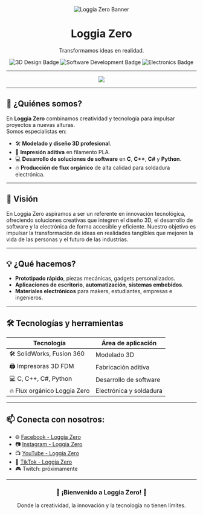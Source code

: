 <p align="center">
  <!-- Banner de Loggia Zero -->
  <img src="https://via.placeholder.com/1000x250.png?text=Loggia+Zero+%7C+Tecnología+y+Creatividad" alt="Loggia Zero Banner" />
</p>

<h1 align="center">Loggia Zero</h1>

<p align="center">
  Transformamos ideas en realidad.
</p>

<p align="center">
  <img src="https://img.shields.io/badge/3D%20Design-Innovation-blue?style=for-the-badge&logo=3d-model" alt="3D Design Badge" />
  <img src="https://img.shields.io/badge/Software%20Development-C%2C%20C%2B%2B%2C%20C%23%2C%20Python-green?style=for-the-badge&logo=code" alt="Software Development Badge" />
  <img src="https://img.shields.io/badge/Electronics-Flux%20Production-orange?style=for-the-badge&logo=electron" alt="Electronics Badge" />
</p>

---

<div align="center">
  <img src="https://profile-counter.glitch.me/LoggiaZero/count.svg?"  />
</div>

---

## 🚀 ¿Quiénes somos?
En **Loggia Zero** combinamos creatividad y tecnología para impulsar proyectos a nuevas alturas.  
Somos especialistas en:

- 🛠️ **Modelado y diseño 3D profesional**.
- 🎨 **Impresión aditiva** en filamento PLA.
- 💻 **Desarrollo de soluciones de software** en **C**, **C++**, **C#** y **Python**.
- 🔥 **Producción de flux orgánico** de alta calidad para soldadura electrónica.

---

## 🎯 Visión
En Loggia Zero aspiramos a ser un referente en innovación tecnológica,
ofreciendo soluciones creativas que integren el diseño 3D, el desarrollo de software y la electrónica de forma accesible y eficiente.
Nuestro objetivo es impulsar la transformación de ideas en realidades tangibles que mejoren la vida de las personas y el futuro de las industrias.

---

## 💡 ¿Qué hacemos?
- **Prototipado rápido**, piezas mecánicas, gadgets personalizados.
- **Aplicaciones de escritorio**, **automatización**, **sistemas embebidos**.
- **Materiales electrónicos** para makers, estudiantes, empresas e ingenieros.

---

## 🛠 Tecnologías y herramientas
| Tecnología | Área de aplicación |
|------------|---------------------|
| 🛠️ SolidWorks, Fusion 360 | Modelado 3D |
| 🖨️ Impresoras 3D FDM | Fabricación aditiva |
| 💻 C, C++, C#, Python | Desarrollo de software |
| 🔥 Flux orgánico Loggia Zero | Electrónica y soldadura |

---
<!--
## 🧪 Proyectos destacados

### 📌 Proyecto 1: *(Nombre del proyecto)*
> *(Breve descripción del proyecto: qué soluciona, qué tecnologías se usaron y para qué se diseñó.)*

---

### 📌 Proyecto 2: *(Nombre del proyecto)*
> *(Breve descripción del segundo proyecto: qué objetivo tuvo, qué retos superaste y qué resultados obtuvo.)*

---
-->
## 📫 Conecta con nosotros:
- 🌐 [Facebook - Loggia Zero](https://www.facebook.com/LoggiaZero)  
- 📷 [Instagram - Loggia Zero](https://www.instagram.com/loggiazero?igsh=dG9heDA2OXU5cWw0)
- 📺 [YouTube - Loggia Zero](https://www.youtube.com/@LOGGIAZERO)
- 📱 [TikTok - Loggia Zero](https://www.tiktok.com/@loggia.zero)
- 🎮 Twitch: próximamente  

---

<h3 align="center">🚀 ¡Bienvenido a Loggia Zero! 🚀</h3>
<p align="center">
  Donde la creatividad, la innovación y la tecnología no tienen límites.
</p>
